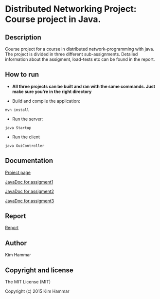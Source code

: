 # Distributed Networking Project: Course project in Java.

## Description

Course project for a course in distributed network-programming with java.
The project is divided in three different sub-assignments.
Detailed information about the assigment, load-tests etc can be found in the report.

## How to run

* **All three projects can be built and ran with the same commands. Just make sure you're in the right directory**

- Build and compile the application:

```
mvn install
```
        
- Run the server:

```
java Startup
```
        
- Run the client

```
java GuiController
```

## Documentation

[Project page](http://limmen.github.io/distributed_networking_project/)

[JavaDoc for assigment1](http://limmen.github.io/distributed_networking_project/ID2212project_assignment1/apidocs/index.html)

[JavaDoc for assigment2](http://limmen.github.io/distributed_networking_project/ID2212project_assignment2/apidocs/index.html)

[JavaDoc for assigment3](http://limmen.github.io/distributed_networking_project/ID2212project_assignment3/apidocs/index.html)

## Report

[Report](report/ID2212.pdf)

## Author

Kim Hammar

## Copyright and license

The MIT License (MIT)

Copyright (c) 2015 Kim Hammar
